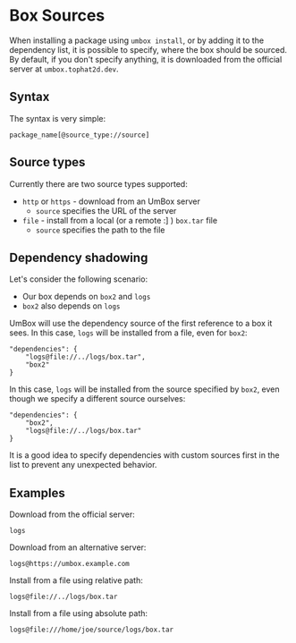 # Box Sources

When installing a package using `umbox install`, or by adding it to the
dependency list, it is possible to specify, where the box should be sourced.
By default, if you don't specify anything, it is downloaded from the official
server at `umbox.tophat2d.dev`.

## Syntax

The syntax is very simple:

```
package_name[@source_type://source]
```

## Source types

Currently there are two source types supported:

- `http` or `https` - download from an UmBox server
  - `source` specifies the URL of the server
- `file` - install from a local (or a remote :] ) `box.tar` file
  - `source` specifies the path to the file

## Dependency shadowing

Let's consider the following scenario:

- Our box depends on `box2` and `logs`
- `box2` also depends on `logs`

UmBox will use the dependency source of the first reference to a box it sees.
In this case, `logs` will be installed from a file, even for `box2`:

```
"dependencies": {
    "logs@file://../logs/box.tar",
    "box2"
}
```

In this case, `logs` will be installed from the source specified by `box2`,
even though we specify a different source ourselves:

```
"dependencies": {
    "box2",
    "logs@file://../logs/box.tar"
}
```

It is a good idea to specify dependencies with custom sources first in the list
to prevent any unexpected behavior.

## Examples

Download from the official server:

```
logs
```

Download from an alternative server:

```
logs@https://umbox.example.com
```

Install from a file using relative path:

```
logs@file://../logs/box.tar
```

Install from a file using absolute path:

```
logs@file:///home/joe/source/logs/box.tar
```

